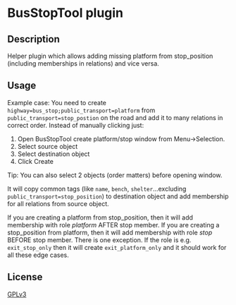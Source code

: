 # BusStopTool plugin

## Description
Helper plugin which allows adding missing platform from stop_position (including memberships in relations) and vice versa.

## Usage
Example case: You need to create `highway=bus_stop;public_transport=platform` from `public_transport=stop_postion` on the road and 
add it to many relations in correct order. Instead of manually clicking just:
1. Open BusStopTool create platform/stop window from Menu->Selection.
2. Select source object
3. Select destination object
4. Click Create

Tip: You can also select 2 objects (order matters) before opening window.

It will copy common tags (like `name`, `bench`, `shelter`...excluding `public_transport=stop_position`) to destination object and add membership for 
all relations from source object.

If you are creating a platform from stop_position, then it will add membership with role _platform_ AFTER stop member.
If you are creating a stop_position from platform, then it will add membership with role _stop_ BEFORE stop member.
There is one exception. If the role is e.g. `exit_stop_only` then it will create `exit_platform_only` and it should work for all these edge cases.


## License
[GPLv3](LICENSE)